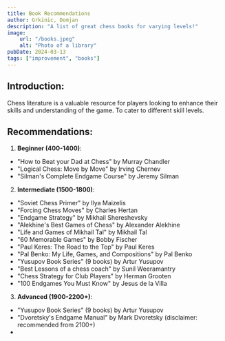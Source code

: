 ```yaml
---
title: Book Recommendations
author: Grkinic, Domjan
description: "A list of great chess books for varying levels!"
image:
    url: "/books.jpeg"
    alt: "Photo of a library"
pubDate: 2024-03-13
tags: ["improvement", "books"]
---
```


## Introduction:
Chess literature is a valuable resource for players looking to enhance their skills and understanding of the game. To cater to different skill levels.

## Recommendations:
1. **Beginner (400-1400)**:
- "How to Beat your Dad at Chess" by Murray Chandler
- "Logical Chess: Move by Move" by Irving Chernev
- "Silman's Complete Endgame Course" by Jeremy Silman

2. **Intermediate (1500-1800)**:
- "Soviet Chess Primer" by Ilya Maizelis
- "Forcing Chess Moves" by Charles Hertan
- "Endgame Strategy" by Mikhail Shereshevsky
- "Alekhine's Best Games of Chess" by Alexander Alekhine
- "Life and Games of Mikhail Tal" by Mikhail Tal
- "60 Memorable Games" by Bobby Fischer
- "Paul Keres: The Road to the Top" by Paul Keres
- "Pal Benko: My Life, Games, and Compositions" by Pal Benko
- "Yusupov Book Series" (9 books) by Artur Yusupov
- "Best Lessons of a chess coach" by Sunil Weeramantry
- "Chess Strategy for Club Players" by Herman Grooten
- "100 Endgames You Must Know" by Jesus de la Villa

3. **Advanced (1900-2200+)**:
- "Yusupov Book Series" (9 books) by Artur Yusupov
- "Dvoretsky's Endgame Manual" by Mark Dvoretsky (disclaimer: recommended from 2100+)
-



